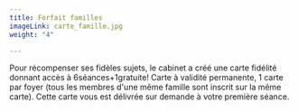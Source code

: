 ```yaml
---
title: Forfait familles
imageLink: carte_famille.jpg
weight: "4"

---
```

Pour récompenser ses fidèles sujets, le cabinet a créé une carte fidélité donnant accès à 6séances+1gratuite! Carte à validité permanente, 1 carte par foyer (tous les membres d'une même famille sont inscrit sur la même carte). Cette carte vous est délivrée sur demande à votre première séance.